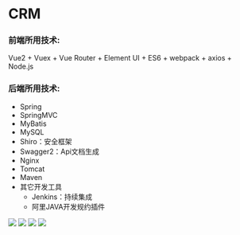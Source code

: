 # CRM

### 	前端所用技术:
Vue2 + Vuex + Vue Router + Element UI + ES6 + webpack + axios + Node.js

### 后端所用技术:
* Spring
* SpringMVC
* MyBatis
* MySQL
* Shiro：安全框架
* Swagger2：Api文档生成
* Nginx
* Tomcat
* Maven
* 其它开发工具
	* Jenkins：持续集成
	* 阿里JAVA开发规约插件

![](http://oj8v2br1f.bkt.clouddn.com/Jietu20171218-133608.jpg)
![](http://oj8v2br1f.bkt.clouddn.com/Jietu20171218-133646.jpg)
![](http://oj8v2br1f.bkt.clouddn.com/Jietu20171218-133657.jpg)
![](http://oj8v2br1f.bkt.clouddn.com/Jietu20171218-133630.jpg)